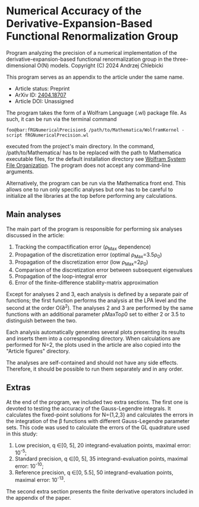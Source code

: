 # Numerical Accuracy of the Derivative-Expansion-Based Functional Renormalization Group

Program analyzing the precision of a numerical implementation of the derivative-expansion-based functional renormalization group in the three-dimensional O(N) models. Copyright (C) 2024 Andrzej Chlebicki

This program serves as an appendix to the article under the same name. 
* Article status: Preprint
* ArXiv ID: [2404.18707](http://arxiv.org/abs/2404.18707)
* Article DOI: Unassigned

The program takes the form of a Wolfram Language (.wl) package file. As such, it can be run via the terminal command
```console
foo@bar:fRGNumericalPrecision$ /path/to/Mathematica/WolframKernel -script fRGNumericalPrecision.wl
```
executed from the project's main directory. In the command, /path/to/Mathematica/ has to be replaced with the path to Mathematica executable files, for the default installation directory see [Wolfram System File Organization](https://reference.wolfram.com/language/tutorial/WolframSystemFileOrganization.html). The program does not accept any command-line arguments.

Alternatively, the program can be run via the Mathematica front end. This allows one to run only specific analyses but one has to be careful to initialize all the libraries at the top before performing any calculations.

<h2>Main analyses</h2>
The main part of the program is responsible for performing six analyses discussed in the article:

1. Tracking the compactification error (&rho;<sub>Max</sub> dependence)
2. Propagation of the discretization error (optimal &rho;<sub>Max</sub>=3.5&rho;<sub>0</sub>)
3. Propagation of the discretization error (low &rho;<sub>Max</sub>=2&rho;<sub>0</sub>)
4. Comparison of the discretization error between subsequent eigenvalues
5. Propagation of the loop-integral error
6. Error of the finite-difference stability-matrix approximation

Except for analyses 2 and 3, each analysis is defined by a separate pair of functions; the first function performs the analysis at the LPA level and the second at the order O(&part;<sup>2</sup>). The analyses 2 and 3 are performed by the same functions with an additional parameter &rho;MaxTo&rho;0 set to either 2 or 3.5 to distinguish between the two.

Each analysis automatically generates several plots presenting its results and inserts them into a corresponding directory. When calculations are performed for N=2, the plots used in the article are also copied into the "Article figures" directory.

The analyses are self-contained and should not have any side effects. Therefore, it should be possible to run them separately and in any order.

<h2>Extras</h2>
At the end of the program, we included two extra sections. The first one is devoted to testing the accuracy of the Gauss-Legendre integrals. It calculates the fixed-point solutions for N={1,2,3} and calculates the errors in the integration of the &beta; functions with different Gauss-Legendre parameter sets. This code was used to calculate the errors of the GL quadrature used in this study:

1. Low precision, q &isin;[0, 5], 20 integrand-evaluation points, maximal error: 10<sup>-5</sup>; 
2. Standard precision, q &isin;[0, 5], 35 integrand-evaluation points, maximal error: 10<sup>-10</sup>; 
3. Reference precision, q &isin;[0, 5.5], 50 integrand-evaluation points, maximal error: 10<sup>-13</sup>.

The second extra section presents the finite derivative operators included in the appendix of the paper.
